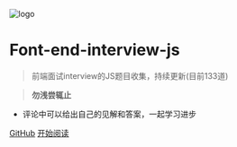 ![logo](./web-logo-120.png ':no-zoom')

# Font-end-interview-js

> 前端面试interview的JS题目收集，持续更新(目前133道)

> **勿浅尝辄止**

* 评论中可以给出自己的见解和答案，一起学习进步

[GitHub](https://github.com/nieyafei/front-end-interview-js)
[开始阅读](/welcome.md)
